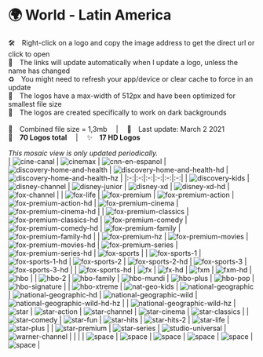 🌍 World - Latin America
===============
🛠 Right-click on a logo and copy the image address to get the direct url or click to open  
🔗 The links will update automatically when I update a logo, unless the name has changed  
♻️ You might need to refresh your app/device or clear cache to force in an update  
📐 The logos have a max-width of 512px and have been optimized for smallest file size  
🖤 The logos are created specifically to work on dark backgrounds  
   
💾 Combined file size = 1,3mb  |  📅 Last update: March 2 2021  
🎨 __70 Logos total__  |  ✨ __17 HD Logos__
   
   
*This mosaic view is only updated periodically.*  
| ![cine-canal] | ![cinemax] | ![cnn-en-espanol] | ![discovery-home-and-health] | ![discovery-home-and-health-hd] | ![discovery-home-and-health-hz] |
|:-:|:-:|:-:|:-:|:-:|:-:|
| ![discovery-kids] | ![disney-channel] | ![disney-junior] | ![disney-xd] | ![disney-xd-hd] | ![fox-channel] |
| ![fox-life] | ![fox-premium] | ![fox-premium-action] | ![fox-premium-action-hd] | ![fox-premium-cinema] | ![fox-premium-cinema-hd] |
| ![fox-premium-classics] | ![fox-premium-classics-hd] | ![fox-premium-comedy] | ![fox-premium-comedy-hd] | ![fox-premium-family] | ![fox-premium-family-hd] |
| ![fox-premium-hz] | ![fox-premium-movies] | ![fox-premium-movies-hd] | ![fox-premium-series] | ![fox-premium-series-hd] | ![fox-sports] |
| ![fox-sports-1] | ![fox-sports-1-hd] | ![fox-sports-2] | ![fox-sports-2-hd] | ![fox-sports-3] | ![fox-sports-3-hd] |
| ![fox-sports-hd] | ![fx] | ![fx-hd] | ![fxm] | ![fxm-hd] | ![hbo] |
| ![hbo-2] | ![hbo-family] | ![hbo-mundi] | ![hbo-plus] | ![hbo-pop] | ![hbo-signature] |
| ![hbo-xtreme] | ![nat-geo-kids] | ![national-geographic] | ![national-geographic-hd] | ![national-geographic-wild] | ![national-geographic-wild-hd-hz] |
| ![national-geographic-wild-hz] | ![star] | ![star-action] | ![star-channel] | ![star-cinema] | ![star-classics] |
| ![star-comedy] | ![star-fun] | ![star-hits] | ![star-hits-2] | ![star-life] | ![star-plus] |
| ![star-premium] | ![star-series] | ![studio-universal] | ![warner-channel] |  |  |
| ![space] | ![space] | ![space] | ![space] | ![space] | ![space] |

[cine-canal]:https://raw.githubusercontent.com/Tapiosinn/tv-logos/master/countries/world-latin-america/cine-canal-lam.png
[cinemax]:https://raw.githubusercontent.com/Tapiosinn/tv-logos/master/countries/world-latin-america/cinemax-lam.png
[cnn-en-espanol]:https://raw.githubusercontent.com/Tapiosinn/tv-logos/master/countries/world-latin-america/cnn-en-espanol-lam.png
[discovery-home-and-health]:https://raw.githubusercontent.com/Tapiosinn/tv-logos/master/countries/world-latin-america/discovery-home-and-health-lam.png
[discovery-home-and-health-hd]:https://raw.githubusercontent.com/Tapiosinn/tv-logos/master/countries/world-latin-america/discovery-home-and-health-hd-lam.png
[discovery-home-and-health-hz]:https://raw.githubusercontent.com/Tapiosinn/tv-logos/master/countries/world-latin-america/discovery-home-and-health-hz-lam.png
[discovery-kids]:https://raw.githubusercontent.com/Tapiosinn/tv-logos/master/countries/world-latin-america/discovery-kids-lam.png
[disney-channel]:https://raw.githubusercontent.com/Tapiosinn/tv-logos/master/countries/world-latin-america/disney-channel-lam.png
[disney-junior]:https://raw.githubusercontent.com/Tapiosinn/tv-logos/master/countries/world-latin-america/disney-junior-lam.png
[disney-xd]:https://raw.githubusercontent.com/Tapiosinn/tv-logos/master/countries/world-latin-america/disney-xd-lam.png
[disney-xd-hd]:https://raw.githubusercontent.com/Tapiosinn/tv-logos/master/countries/world-latin-america/disney-xd-hd-lam.png
[fox-channel]:https://raw.githubusercontent.com/Tapiosinn/tv-logos/master/countries/world-latin-america/fox-channel-lam.png
[fox-life]:https://raw.githubusercontent.com/Tapiosinn/tv-logos/master/countries/world-latin-america/fox-life-lam.png
[fox-premium]:https://raw.githubusercontent.com/Tapiosinn/tv-logos/master/countries/world-latin-america/fox-premium-lam.png
[fox-premium-action]:https://raw.githubusercontent.com/Tapiosinn/tv-logos/master/countries/world-latin-america/fox-premium-action-lam.png
[fox-premium-action-hd]:https://raw.githubusercontent.com/Tapiosinn/tv-logos/master/countries/world-latin-america/fox-premium-action-hd-lam.png
[fox-premium-cinema]:https://raw.githubusercontent.com/Tapiosinn/tv-logos/master/countries/world-latin-america/fox-premium-cinema-lam.png
[fox-premium-cinema-hd]:https://raw.githubusercontent.com/Tapiosinn/tv-logos/master/countries/world-latin-america/fox-premium-cinema-hd-lam.png
[fox-premium-classics]:https://raw.githubusercontent.com/Tapiosinn/tv-logos/master/countries/world-latin-america/fox-premium-classics-lam.png
[fox-premium-classics-hd]:https://raw.githubusercontent.com/Tapiosinn/tv-logos/master/countries/world-latin-america/fox-premium-classics-hd-lam.png
[fox-premium-comedy]:https://raw.githubusercontent.com/Tapiosinn/tv-logos/master/countries/world-latin-america/fox-premium-comedy-lam.png
[fox-premium-comedy-hd]:https://raw.githubusercontent.com/Tapiosinn/tv-logos/master/countries/world-latin-america/fox-premium-comedy-hd-lam.png
[fox-premium-family]:https://raw.githubusercontent.com/Tapiosinn/tv-logos/master/countries/world-latin-america/fox-premium-family-lam.png
[fox-premium-family-hd]:https://raw.githubusercontent.com/Tapiosinn/tv-logos/master/countries/world-latin-america/fox-premium-family-hd-lam.png
[fox-premium-hz]:https://raw.githubusercontent.com/Tapiosinn/tv-logos/master/countries/world-latin-america/fox-premium-hz-lam.png
[fox-premium-movies]:https://raw.githubusercontent.com/Tapiosinn/tv-logos/master/countries/world-latin-america/fox-premium-movies-lam.png
[fox-premium-movies-hd]:https://raw.githubusercontent.com/Tapiosinn/tv-logos/master/countries/world-latin-america/fox-premium-movies-hd-lam.png
[fox-premium-series]:https://raw.githubusercontent.com/Tapiosinn/tv-logos/master/countries/world-latin-america/fox-premium-series-lam.png
[fox-premium-series-hd]:https://raw.githubusercontent.com/Tapiosinn/tv-logos/master/countries/world-latin-america/fox-premium-series-hd-lam.png
[fox-sports]:https://raw.githubusercontent.com/Tapiosinn/tv-logos/master/countries/world-latin-america/fox-sports-lam.png
[fox-sports-1]:https://raw.githubusercontent.com/Tapiosinn/tv-logos/master/countries/world-latin-america/fox-sports-1-lam.png
[fox-sports-1-hd]:https://raw.githubusercontent.com/Tapiosinn/tv-logos/master/countries/world-latin-america/fox-sports-1-hd-lam.png
[fox-sports-2]:https://raw.githubusercontent.com/Tapiosinn/tv-logos/master/countries/world-latin-america/fox-sports-2-lam.png
[fox-sports-2-hd]:https://raw.githubusercontent.com/Tapiosinn/tv-logos/master/countries/world-latin-america/fox-sports-2-hd-lam.png
[fox-sports-3]:https://raw.githubusercontent.com/Tapiosinn/tv-logos/master/countries/world-latin-america/fox-sports-3-lam.png
[fox-sports-3-hd]:https://raw.githubusercontent.com/Tapiosinn/tv-logos/master/countries/world-latin-america/fox-sports-3-hd-lam.png
[fox-sports-hd]:https://raw.githubusercontent.com/Tapiosinn/tv-logos/master/countries/world-latin-america/fox-sports-hd-lam.png
[fx]:https://raw.githubusercontent.com/Tapiosinn/tv-logos/master/countries/world-latin-america/fx-lam.png
[fx-hd]:https://raw.githubusercontent.com/Tapiosinn/tv-logos/master/countries/world-latin-america/fx-hd-lam.png
[fxm]:https://raw.githubusercontent.com/Tapiosinn/tv-logos/master/countries/world-latin-america/fxm-lam.png
[fxm-hd]:https://raw.githubusercontent.com/Tapiosinn/tv-logos/master/countries/world-latin-america/fxm-hd-lam.png
[hbo]:https://raw.githubusercontent.com/Tapiosinn/tv-logos/master/countries/world-latin-america/hbo-lam.png
[hbo-2]:https://raw.githubusercontent.com/Tapiosinn/tv-logos/master/countries/world-latin-america/hbo-2-lam.png
[hbo-family]:https://raw.githubusercontent.com/Tapiosinn/tv-logos/master/countries/world-latin-america/hbo-family-lam.png
[hbo-mundi]:https://raw.githubusercontent.com/Tapiosinn/tv-logos/master/countries/world-latin-america/hbo-mundi-lam.png
[hbo-plus]:https://raw.githubusercontent.com/Tapiosinn/tv-logos/master/countries/world-latin-america/hbo-plus-lam.png
[hbo-pop]:https://raw.githubusercontent.com/Tapiosinn/tv-logos/master/countries/world-latin-america/hbo-pop-lam.png
[hbo-signature]:https://raw.githubusercontent.com/Tapiosinn/tv-logos/master/countries/world-latin-america/hbo-signature-lam.png
[hbo-xtreme]:https://raw.githubusercontent.com/Tapiosinn/tv-logos/master/countries/world-latin-america/hbo-xtreme-lam.png
[nat-geo-kids]:https://raw.githubusercontent.com/Tapiosinn/tv-logos/master/countries/world-latin-america/nat-geo-kids-lam.png
[national-geographic]:https://raw.githubusercontent.com/Tapiosinn/tv-logos/master/countries/world-latin-america/national-geographic-lam.png
[national-geographic-hd]:https://raw.githubusercontent.com/Tapiosinn/tv-logos/master/countries/world-latin-america/national-geographic-hd-lam.png
[national-geographic-wild]:https://raw.githubusercontent.com/Tapiosinn/tv-logos/master/countries/world-latin-america/national-geographic-wild-lam.png
[national-geographic-wild-hd-hz]:https://raw.githubusercontent.com/Tapiosinn/tv-logos/master/countries/world-latin-america/national-geographic-wild-hd-hz-lam.png
[national-geographic-wild-hz]:https://raw.githubusercontent.com/Tapiosinn/tv-logos/master/countries/world-latin-america/national-geographic-wild-hz-lam.png
[star]:https://raw.githubusercontent.com/Tapiosinn/tv-logos/master/countries/world-latin-america/star-lam.png
[star-action]:https://raw.githubusercontent.com/Tapiosinn/tv-logos/master/countries/world-latin-america/star-action-lam.png
[star-channel]:https://raw.githubusercontent.com/Tapiosinn/tv-logos/master/countries/world-latin-america/star-channel-lam.png
[star-cinema]:https://raw.githubusercontent.com/Tapiosinn/tv-logos/master/countries/world-latin-america/star-cinema-lam.png
[star-classics]:https://raw.githubusercontent.com/Tapiosinn/tv-logos/master/countries/world-latin-america/star-classics-lam.png
[star-comedy]:https://raw.githubusercontent.com/Tapiosinn/tv-logos/master/countries/world-latin-america/star-comedy-lam.png
[star-fun]:https://raw.githubusercontent.com/Tapiosinn/tv-logos/master/countries/world-latin-america/star-fun-lam.png
[star-hits]:https://raw.githubusercontent.com/Tapiosinn/tv-logos/master/countries/world-latin-america/star-hits-lam.png
[star-hits-2]:https://raw.githubusercontent.com/Tapiosinn/tv-logos/master/countries/world-latin-america/star-hits-2-lam.png
[star-life]:https://raw.githubusercontent.com/Tapiosinn/tv-logos/master/countries/world-latin-america/star-life-lam.png
[star-plus]:https://raw.githubusercontent.com/Tapiosinn/tv-logos/master/countries/world-latin-america/star-plus-lam.png
[star-premium]:https://raw.githubusercontent.com/Tapiosinn/tv-logos/master/countries/world-latin-america/star-premium-lam.png
[star-series]:https://raw.githubusercontent.com/Tapiosinn/tv-logos/master/countries/world-latin-america/star-series-lam.png
[studio-universal]:https://raw.githubusercontent.com/Tapiosinn/tv-logos/master/countries/world-latin-america/studio-universal-lam.png
[warner-channel]:https://raw.githubusercontent.com/Tapiosinn/tv-logos/master/countries/world-latin-america/warner-channel-lam.png

[space]:https://github.com/Tapiosinn/tv-logos/blob/master/misc/%CE%A9/space-1500.png

